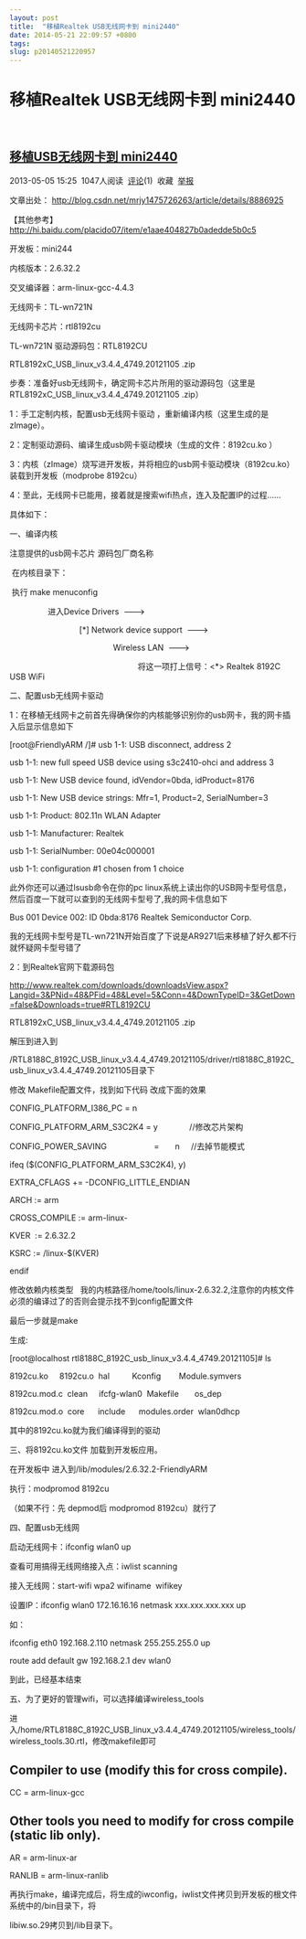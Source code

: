 ```yaml
---
layout: post
title:  "移植Realtek USB无线网卡到 mini2440"
date: 2014-05-21 22:09:57 +0800
tags: 
slug: p20140521220957
---
```


# 移植Realtek USB无线网卡到 mini2440






   
 ## [移植USB无线网卡到 mini2440](http://blog.csdn.net/mrjy1475726263/article/details/8886925)




2013-05-05 15:25  
 1047人阅读  
 [评论](http://blog.csdn.net/mrjy1475726263/article/details/8886925#comments)(1)  
 收藏  
 [举报](http://blog.csdn.net/mrjy1475726263/article/details/8886925#report "举报")


 文章出处： 
 <http://blog.csdn.net/mrjy1475726263/article/details/8886925>


 【其他参考】 
 <http://hi.baidu.com/placido07/item/e1aae404827b0adedde5b0c5>


 开发板：mini244 
   
 内核版本：2.6.32.2 
   
 交叉编译器：arm-linux-gcc-4.4.3 
   
 无线网卡：TL-wn721N 
   
 无线网卡芯片：rtl8192cu 
   
 TL-wn721N 驱动源码包：RTL8192CU 
   
 RTL8192xC\_USB\_linux\_v3.4.4\_4749.20121105 .zip  
   

  

  
 步奏：准备好usb无线网卡，确定网卡芯片所用的驱动源码包（这里是RTL8192xC\_USB\_linux\_v3.4.4\_4749.20121105 .zip） 
   

  

  
 1：手工定制内核，配置usb无线网卡驱动 ，重新编译内核（这里生成的是 zImage）。 
   
 2：定制驱动源码、编译生成usb网卡驱动模块（生成的文件：8192cu.ko ） 
   
 3：内核（zImage）烧写进开发板，并将相应的usb网卡驱动模块（8192cu.ko）装载到开发板（modprobe 8192cu） 
   
 4：至此，无线网卡已能用，接着就是搜索wifi热点，连入及配置IP的过程……  
   

  

  
 具体如下： 
   
 一、编译内核 
   
 注意提供的usb网卡芯片 源码包厂商名称 
   
  在内核目录下： 
   
  执行 make menuconfig 
   
                  进入Device Drivers  ---> 
   
                                [\*] Network device support  --->  
   
                                               Wireless LAN  --->  
   
                                                          将这一项打上信号：<\*> Realtek 8192C USB WiFi  
   

  

  
 二、配置usb无线网卡驱动 
   
 1：在移植无线网卡之前首先得确保你的内核能够识别你的usb网卡，我的网卡插入后显示信息如下 
   
 [root@FriendlyARM /]# usb 1-1: USB disconnect, address 2 
   
 usb 1-1: new full speed USB device using s3c2410-ohci and address 3 
   
 usb 1-1: New USB device found, idVendor=0bda, idProduct=8176 
   
 usb 1-1: New USB device strings: Mfr=1, Product=2, SerialNumber=3 
   
 usb 1-1: Product: 802.11n WLAN Adapter 
   
 usb 1-1: Manufacturer: Realtek 
   
 usb 1-1: SerialNumber: 00e04c000001 
   
 usb 1-1: configuration #1 chosen from 1 choice 
   
 此外你还可以通过lsusb命令在你的pc linux系统上读出你的USB网卡型号信息，然后百度一下就可以查到的无线网卡型号了,我的网卡信息如下 
   
 Bus 001 Device 002: ID 0bda:8176 Realtek Semiconductor Corp.  
   
 我的无线网卡型号是TL-wn721N开始百度了下说是AR9271后来移植了好久都不行就怀疑网卡型号错了 
   

  
 2：到Realtek官网下载源码包 
   
 http://www.realtek.com/downloads/downloadsView.aspx?Langid=3&PNid=48&PFid=48&Level=5&Conn=4&DownTypeID=3&GetDown=false&Downloads=true#RTL8192CU 
   
 RTL8192xC\_USB\_linux\_v3.4.4\_4749.20121105 .zip 
   
 解压到进入到 
   
 /RTL8188C\_8192C\_USB\_linux\_v3.4.4\_4749.20121105/driver/rtl8188C\_8192C\_usb\_linux\_v3.4.4\_4749.20121105目录下 
   

  
 修改 Makefile配置文件，找到如下代码 改成下面的效果 
   
 CONFIG\_PLATFORM\_I386\_PC = n 
   
 CONFIG\_PLATFORM\_ARM\_S3C2K4 = y              //修改芯片架构 
   
 CONFIG\_POWER\_SAVING                     =       n     //去掉节能模式 
   

  
 ifeq ($(CONFIG\_PLATFORM\_ARM\_S3C2K4), y) 
   
 EXTRA\_CFLAGS += -DCONFIG\_LITTLE\_ENDIAN 
   
 ARCH := arm 
   
 CROSS\_COMPILE := arm-linux- 
   
 KVER  := 2.6.32.2 
   
 KSRC := /linux-$(KVER) 
   
 endif 
   
 修改依赖内核类型   我的内核路径/home/tools/linux-2.6.32.2,注意你的内核文件必须的编译过了的否则会提示找不到config配置文件 
   

  
 最后一步就是make  
   
 生成: 
   
 [root@localhost rtl8188C\_8192C\_usb\_linux\_v3.4.4\_4749.20121105]# ls 
   
 8192cu.ko     8192cu.o  hal          Kconfig        Module.symvers 
   
 8192cu.mod.c  clean     ifcfg-wlan0  Makefile       os\_dep 
   
 8192cu.mod.o  core      include      modules.order  wlan0dhcp 
   
 其中的8192cu.ko就为我们编译得到的驱动 
   

  
 三、将8192cu.ko文件 加载到开发板应用。 
   
 在开发板中 进入到/lib/modules/2.6.32.2-FriendlyARM 
   
 执行：modpromod 8192cu 
   
 （如果不行：先 depmod后 modpromod 8192cu）就行了 
   

  
 四、配置usb无线网 
   
 启动无线网卡：ifconfig wlan0 up 
   
 查看可用搞得无线网络接入点：iwlist scanning 
   
 接入无线网：start-wifi wpa2 wifiname  wifikey 
   
 设置IP：ifconfig wlan0 172.16.16.16 netmask xxx.xxx.xxx.xxx up 
   
 如： 
   
 ifconfig eth0 192.168.2.110 netmask 255.255.255.0 up 
   

route add default gw 192.168.2.1 dev wlan0


到此，已经基本结束


  
 五、为了更好的管理wifi，可以选择编译wireless\_tools 
   
 进入/home/RTL8188C\_8192C\_USB\_linux\_v3.4.4\_4749.20121105/wireless\_tools/wireless\_tools.30.rtl，修改makefile即可 
   

  
 ## Compiler to use (modify this for cross compile). 
   
 CC = arm-linux-gcc 
   
 ## Other tools you need to modify for cross compile (static lib only). 
   
 AR = arm-linux-ar 
   
 RANLIB = arm-linux-ranlib 
   

  
 再执行make，编译完成后，将生成的iwconfig，iwlist文件拷贝到开发板的根文件系统中的/bin目录下，将 
   
 libiw.so.29拷贝到/lib目录下。 
   





